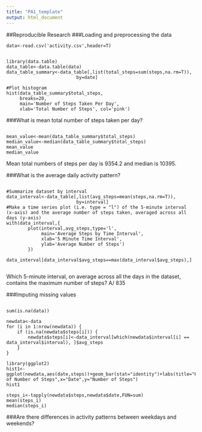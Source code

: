 ```yaml
---
title: "PA1_template"
output: html_document
---
```

##Reproducible Research
###Loading and preprocessing the data

```{r, echo=TRUE}
data<-read.csv('activity.csv',header=T)


library(data.table)
data_table<-data.table(data)
data_table_summary<-data_table[,list(total_steps=sum(steps,na.rm=T)), 
                          by=date]

```


```{r, echo=TRUE}
#Plot histogram
hist(data_table_summary$total_steps, 
     breaks=20,
     main='Number of Steps Taken Per Day',
     xlab='Total Number of Steps', col='pink')
```

###What is mean total number of steps taken per day?
```{r, echo=TRUE}

mean_value<-mean(data_table_summary$total_steps)
median_value<-median(data_table_summary$total_steps)
mean_value
median_value

```

Mean total numbers of steps per day is 9354.2 and median is 10395.

###What is the average daily activity pattern?
```{r, echo=TRUE}

#Summarize dataset by interval
data_interval<-data_table[,list(avg_steps=mean(steps,na.rm=T)), 
                          by=interval]
#Make a time series plot (i.e. type = "l") of the 5-minute interval (x-axis) and the average number of steps taken, averaged across all days (y-axis)
with(data_interval,{
        plot(interval,avg_steps,type='l',
             main='Average Steps by Time Interval',
             xlab='5 Minute Time Interval',
             ylab='Average Number of Steps')
        })

data_interval[data_interval$avg_steps==max(data_interval$avg_steps),]


```
Which 5-minute interval, on average across all the days in the dataset, contains the maximum number of steps?  A/ 835

###Imputing missing values
```{r, echo=TRUE}

sum(is.na(data))

newdata<-data 
for (i in 1:nrow(newdata)) {
    if (is.na(newdata$steps[i])) {
        newdata$steps[i]<-data_interval[which(newdata$interval[i] == data_interval$interval), ]$avg_steps
    }
}

library(ggplot2)
hist1<-ggplot(newdata,aes(date,steps))+geom_bar(stat="identity")+labs(title="Histogram of Number of Steps",x="Date",y="Number of Steps")
hist1

steps_i<-tapply(newdata$steps,newdata$date,FUN=sum)
mean(steps_i)
median(steps_i)

```


###Are there differences in activity patterns between weekdays and weekends?

```{r, echo=TRUE}

```
